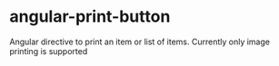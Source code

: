 angular-print-button
====================

Angular directive to print an item or list of items. Currently only image printing is supported
